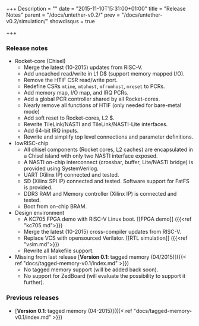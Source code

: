 +++
Description = ""
date = "2015-11-10T15:31:00+01:00"
title = "Release Notes"
parent = "/docs/untether-v0.2/"
prev = "/docs/untether-v0.2/simulation/"
showdisqus = true

+++

### Release notes

 * Rocket-core (Chisel)
   * Merge the latest (10-2015) updates from RISC-V.
   * Add uncached read/write in L1 D$ (support memory mapped I/O).
   * Remove the HTIF CSR read/write port.
   * Redefine CSRs `mtime`, `mtohost`, `mfromhost`, `mreset` to PCRs.
   * Add memory map, I/O map, and IRQ PCRs.
   * Add a global PCR controller shared by all Rocket-cores.
   * Nearly remove all functions of HTIF (only needed for bare-metal mode)
   * Add soft reset to Rocket-cores, L2 $.
   * Rewrite TileLink/NASTI and TileLink/NASTI-Lite interfaces.
   * Add 64-bit IRQ inputs.
   * Rewrite and simplify top level connections and parameter definitions.
 * lowRISC-chip
   * All chisel components (Rocket cores, L2 caches) are encapsulated in a Chisel island with only two NASTI interface exposed.
   * A NASTI on-chip interconnect (crossbar, buffer, Lite/NASTI bridge) is provided using SystemVerilog.
   * UART (Xilinx IP) connected and tested.
   * SD (Xilinx SPI IP) connected and tested. Software support for FatFS is provided.
   * DDR3 RAM and Memory controller (Xilinx IP) is connected and tested.
   * Boot from on-chip BRAM.
 * Design environment
   * A KC705 FPGA demo with RISC-V Linux boot. [[FPGA demo]] ({{<ref "kc705.md">}})
   * Merge the latest (10-2015) cross-compiler updates from RISC-V.
   * Replace VCS with opensourced Verilator. [[RTL simulation]] ({{<ref "vsim.md">}})
   * Rewrite all Makefile support.
 * Missing from last release [**Version 0.1**: tagged memory (04/2015)]({{< ref "docs/tagged-memory-v0.1/index.md" >}})
   * No tagged memory support (will be added back soon).
   * No support for ZedBoard (will evaluate the possibility to support it further).

### Previous releases

 * [**Version 0.1**: tagged memory (04-2015)]({{< ref "docs/tagged-memory-v0.1/index.md" >}})